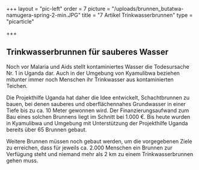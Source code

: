 +++
layout = "pic-left"
order = 7
picture = "/uploads/brunnen_butatwa-namugera-spring-2-min.JPG"
title = "7 Artikel Trinkwasserbrunnen"
type = "picarticle"

+++
## Trinkwasserbrunnen für sauberes Wasser

Noch vor Malaria und Aids stellt kontaminiertes Wasser die Todesursache Nr. 1 in Uganda dar. Auch in der Umgebung von Kyamulibwa beziehen mitunter immer noch Menschen ihr Trinkwasser aus kontaminierten Teichen.

Die Projekthilfe Uganda hat daher die Idee entwickelt, Schachtbrunnen zu bauen, bei denen sauberes und oberflächennahes Grundwasser in einer Tiefe bis zu ca. 10 Meter gewonnen wird. Der Finanzierungsaufwand zum Bau eines solchen Brunnens liegt im Schnitt bei 1.000 €. Bis heute wurden in Kyamulibwa und Umgebung mit Unterstützung der Projekthilfe Uganda bereits über 65 Brunnen gebaut.

Weitere Brunnen müssen noch gebaut werden, um die vorgegebenen Ziele zu erreichen, dass für jeweils ca. 2.000 Menschen ein Brunnen zur Verfügung steht und niemand mehr als 2 km zu einem Trinkwasserbrunnen gehen muss.